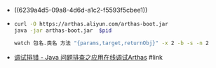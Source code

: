 - ((6239a4d5-09a8-4d6d-a1c2-f5593f5cbee1))
- ```sh
  curl -O https://arthas.aliyun.com/arthas-boot.jar
  java -jar arthas-boot.jar  $pid
  
  watch 包名.类名 方法 "{params,target,returnObj}" -x 2 -b -s -n 2
  ```
- [调试排错 - Java 问题排查之应用在线调试Arthas](https://pdai.tech/md/java/jvm/java-jvm-agent-arthas.html#trace) #link